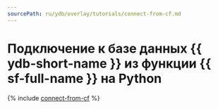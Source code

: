 ```yaml
---
sourcePath: ru/ydb/overlay/tutorials/connect-from-cf.md
---
```

# Подключение к базе данных {{ ydb-short-name }} из функции {{ sf-full-name }} на Python

{% include [connect-from-cf](../../_includes/tutorials/connect-from-cf.md) %}